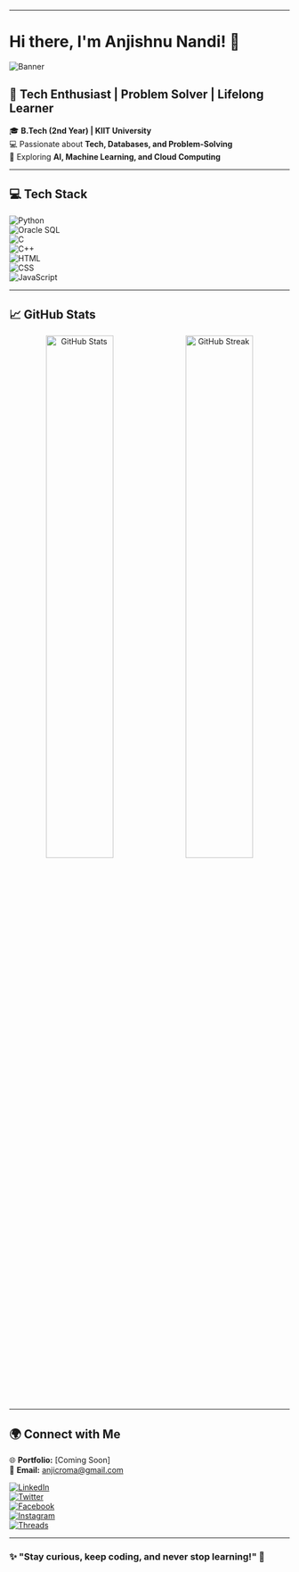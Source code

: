 
---

# **Hi there, I'm Anjishnu Nandi!** 👋  

![Banner](https://capsule-render.vercel.app/api?type=waving&color=0:fc00ff,100:00dbde&height=200&section=header&text=Anjishnu%20Nandi&fontSize=45&fontColor=ffffff&fontAlignY=40&animation=fadeIn)  

## 🚀 **Tech Enthusiast | Problem Solver | Lifelong Learner**  
🎓 **B.Tech (2nd Year) | KIIT University**  
💻 Passionate about **Tech, Databases, and Problem-Solving**  
🤖 Exploring **AI, Machine Learning, and Cloud Computing**  

---

## **💻 Tech Stack**  

![Python](https://img.shields.io/badge/Python-3776AB?style=for-the-badge&logo=python&logoColor=white)  
![Oracle SQL](https://img.shields.io/badge/Oracle%20SQL-F80000?style=for-the-badge&logo=oracle&logoColor=white)  
![C](https://img.shields.io/badge/C-00599C?style=for-the-badge&logo=c&logoColor=white)  
![C++](https://img.shields.io/badge/C%2B%2B-00599C?style=for-the-badge&logo=c%2B%2B&logoColor=white)  
![HTML](https://img.shields.io/badge/HTML5-E34F26?style=for-the-badge&logo=html5&logoColor=white)  
![CSS](https://img.shields.io/badge/CSS3-1572B6?style=for-the-badge&logo=css3&logoColor=white)  
![JavaScript](https://img.shields.io/badge/JavaScript-F7DF1E?style=for-the-badge&logo=javascript&logoColor=black)  

---

## **📈 GitHub Stats**  

<p align="center">
  <img src="https://github-readme-stats.vercel.app/api?username=cromaguy&show_icons=true&theme=radical" alt="GitHub Stats" width="49%" />
  <img src="https://github-readme-streak-stats.herokuapp.com/?user=cromaguy&theme=radical" alt="GitHub Streak" width="49%" />
</p>

---

## **🌍 Connect with Me**  

🌐 **Portfolio:** [Coming Soon]  
📩 **Email:** anjicroma@gmail.com  

[![LinkedIn](https://img.shields.io/badge/LinkedIn-0A66C2?style=for-the-badge&logo=linkedin&logoColor=white)](https://linkedin.com/in/anjishnu-nandi)  
[![Twitter](https://img.shields.io/badge/X-000000?style=for-the-badge&logo=twitter&logoColor=white)](https://twitter.com/AnjiCroma)  
[![Facebook](https://img.shields.io/badge/Facebook-1877F2?style=for-the-badge&logo=facebook&logoColor=white)](https://facebook.com/its.chroma.anjj)  
[![Instagram](https://img.shields.io/badge/Instagram-E4405F?style=for-the-badge&logo=instagram&logoColor=white)](https://instagram.com/its.chroma.anji)  
[![Threads](https://img.shields.io/badge/Threads-000000?style=for-the-badge&logo=threads&logoColor=white)](https://www.threads.net/@its.chroma.anji)  

---

### ✨ "Stay curious, keep coding, and never stop learning!" 🚀  
